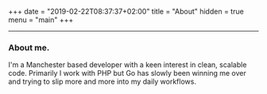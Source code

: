 +++
date = "2019-02-22T08:37:37+02:00"
title = "About"
hidden = true
menu = "main"
+++

***

### About me.

I'm a Manchester based developer with a keen interest in clean, scalable code. Primarily I work with PHP but Go has slowly been winning me over and trying to slip more and more into my daily workflows.